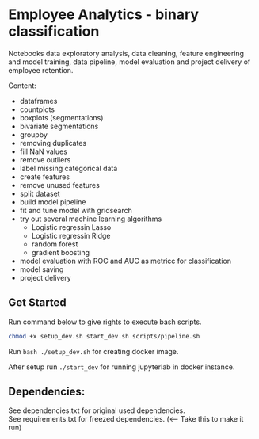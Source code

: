 # Employee Analytics - binary classification
Notebooks data exploratory analysis, data cleaning, feature engineering and model training, data pipeline, model evaluation and project delivery of employee retention.

Content:
- dataframes
- countplots
- boxplots (segmentations)
- bivariate segmentations
- groupby
- removing duplicates
- fill NaN values
- remove outliers
- label missing categorical data
- create features
- remove unused features
- split dataset
- build model pipeline
- fit and tune model with gridsearch
- try out several machine learning algorithms
  - Logistic regressin Lasso
  - Logistic regressin Ridge
  - random forest
  - gradient boosting
- model evaluation with ROC and AUC as metricc for classification
- model saving
- project delivery

## Get Started
Run command below to give rights to execute bash scripts.
```bash
chmod +x setup_dev.sh start_dev.sh scripts/pipeline.sh
```

Run ```bash ./setup_dev.sh``` for creating docker image.   

After setup run ```./start_dev``` for running jupyterlab in docker instance.

## Dependencies:
See dependencies.txt for original used dependencies.    
See requirements.txt for freezed dependencies. (<-- Take this to make it run)
